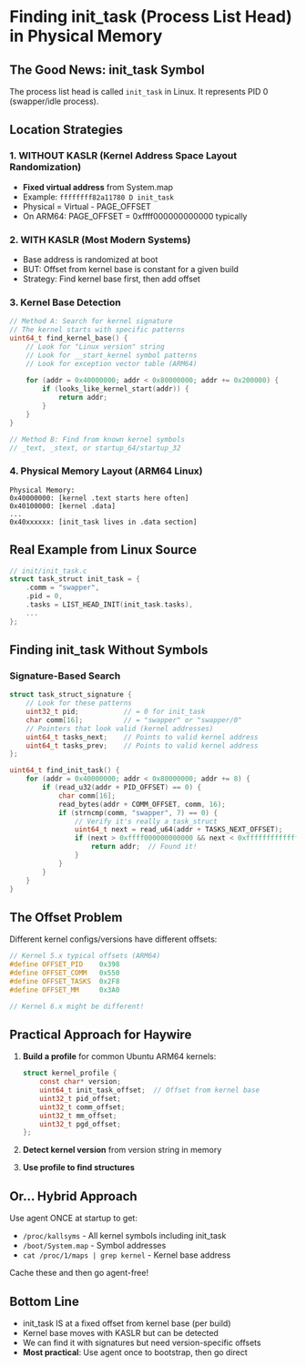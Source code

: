 # Finding init_task (Process List Head) in Physical Memory

## The Good News: init_task Symbol

The process list head is called `init_task` in Linux. It represents PID 0 (swapper/idle process).

## Location Strategies

### 1. WITHOUT KASLR (Kernel Address Space Layout Randomization)
- **Fixed virtual address** from System.map
- Example: `ffffffff82a11780 D init_task`
- Physical = Virtual - PAGE_OFFSET
- On ARM64: PAGE_OFFSET = 0xffff000000000000 typically

### 2. WITH KASLR (Most Modern Systems)
- Base address is randomized at boot
- BUT: Offset from kernel base is constant for a given build
- Strategy: Find kernel base first, then add offset

### 3. Kernel Base Detection
```c
// Method A: Search for kernel signature
// The kernel starts with specific patterns
uint64_t find_kernel_base() {
    // Look for "Linux version" string
    // Look for __start_kernel symbol patterns
    // Look for exception vector table (ARM64)
    
    for (addr = 0x40000000; addr < 0x80000000; addr += 0x200000) {
        if (looks_like_kernel_start(addr)) {
            return addr;
        }
    }
}

// Method B: Find from known kernel symbols
// _text, _stext, or startup_64/startup_32
```

### 4. Physical Memory Layout (ARM64 Linux)

```
Physical Memory:
0x40000000: [kernel .text starts here often]
0x40100000: [kernel .data]
...
0x40xxxxxx: [init_task lives in .data section]
```

## Real Example from Linux Source

```c
// init/init_task.c
struct task_struct init_task = {
    .comm = "swapper",
    .pid = 0,
    .tasks = LIST_HEAD_INIT(init_task.tasks),
    ...
};
```

## Finding init_task Without Symbols

### Signature-Based Search
```c
struct task_struct_signature {
    // Look for these patterns
    uint32_t pid;           // = 0 for init_task
    char comm[16];          // = "swapper" or "swapper/0"
    // Pointers that look valid (kernel addresses)
    uint64_t tasks_next;    // Points to valid kernel address
    uint64_t tasks_prev;    // Points to valid kernel address
};

uint64_t find_init_task() {
    for (addr = 0x40000000; addr < 0x80000000; addr += 8) {
        if (read_u32(addr + PID_OFFSET) == 0) {
            char comm[16];
            read_bytes(addr + COMM_OFFSET, comm, 16);
            if (strncmp(comm, "swapper", 7) == 0) {
                // Verify it's really a task_struct
                uint64_t next = read_u64(addr + TASKS_NEXT_OFFSET);
                if (next > 0xffff000000000000 && next < 0xffffffffffffffff) {
                    return addr;  // Found it!
                }
            }
        }
    }
}
```

## The Offset Problem

Different kernel configs/versions have different offsets:

```c
// Kernel 5.x typical offsets (ARM64)
#define OFFSET_PID    0x398
#define OFFSET_COMM   0x550
#define OFFSET_TASKS  0x2F8
#define OFFSET_MM     0x3A0

// Kernel 6.x might be different!
```

## Practical Approach for Haywire

1. **Build a profile** for common Ubuntu ARM64 kernels:
   ```c
   struct kernel_profile {
       const char* version;
       uint64_t init_task_offset;  // Offset from kernel base
       uint32_t pid_offset;
       uint32_t comm_offset;
       uint32_t mm_offset;
       uint32_t pgd_offset;
   };
   ```

2. **Detect kernel version** from version string in memory

3. **Use profile to find structures**

## Or... Hybrid Approach

Use agent ONCE at startup to get:
- `/proc/kallsyms` - All kernel symbols including init_task
- `/boot/System.map` - Symbol addresses
- `cat /proc/1/maps | grep kernel` - Kernel base address

Cache these and then go agent-free!

## Bottom Line

- init_task IS at a fixed offset from kernel base (per build)
- Kernel base moves with KASLR but can be detected
- We can find it with signatures but need version-specific offsets
- **Most practical**: Use agent once to bootstrap, then go direct